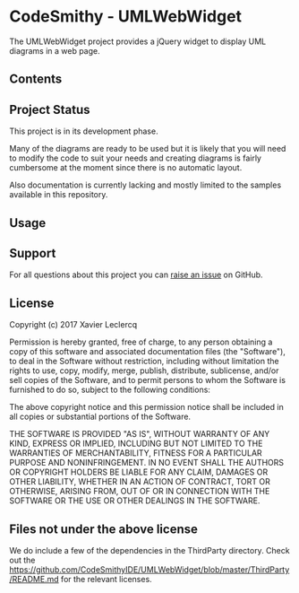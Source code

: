 # CodeSmithy - UMLWebWidget

The UMLWebWidget project provides a jQuery widget to display UML diagrams in a web page.

## Contents

## Project Status

This project is in its development phase.

Many of the diagrams are ready to be used but it is likely that you will need to modify the code to suit your needs and
creating diagrams is fairly cumbersome at the moment since there is no automatic layout.

Also documentation is currently lacking and mostly limited to the samples available in this repository.

## Usage

## Support

For all questions about this project you can [raise an issue](https://github.com/CodeSmithyIDE/UMLWebWidget/issues/new)
on GitHub.

## License

Copyright (c) 2017 Xavier Leclercq

Permission is hereby granted, free of charge, to any person obtaining a
copy of this software and associated documentation files (the "Software"),
to deal in the Software without restriction, including without limitation
the rights to use, copy, modify, merge, publish, distribute, sublicense,
and/or sell copies of the Software, and to permit persons to whom the
Software is furnished to do so, subject to the following conditions:

The above copyright notice and this permission notice shall be included in
all copies or substantial portions of the Software.

THE SOFTWARE IS PROVIDED "AS IS", WITHOUT WARRANTY OF ANY KIND, EXPRESS OR
IMPLIED, INCLUDING BUT NOT LIMITED TO THE WARRANTIES OF MERCHANTABILITY,
FITNESS FOR A PARTICULAR PURPOSE AND NONINFRINGEMENT. IN NO EVENT SHALL
THE AUTHORS OR COPYRIGHT HOLDERS BE LIABLE FOR ANY CLAIM, DAMAGES OR OTHER
LIABILITY, WHETHER IN AN ACTION OF CONTRACT, TORT OR OTHERWISE, ARISING
FROM, OUT OF OR IN CONNECTION WITH THE SOFTWARE OR THE USE OR OTHER DEALINGS
IN THE SOFTWARE.

## Files not under the above license

We do include a few of the dependencies in the ThirdParty directory. Check out
the https://github.com/CodeSmithyIDE/UMLWebWidget/blob/master/ThirdParty/README.md
for the relevant licenses.
